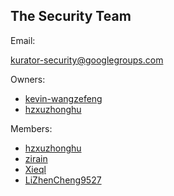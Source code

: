 ## The Security Team

Email:

[kurator-security@googlegroups.com](mailto:kurator-security@googlegroups.com)

Owners:

- [kevin-wangzefeng](https://github.com/kevin-wangzefeng)
- [hzxuzhonghu](https://github.com/hzxuzhonghu)

Members:

- [hzxuzhonghu](https://github.com/hzxuzhonghu)
- [zirain](https://github.com/zirain)
- [Xieql](https://github.com/Xieql)
- [LiZhenCheng9527](https://github.com/LiZhenCheng9527)